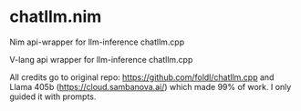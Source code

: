 # chatllm.nim
Nim api-wrapper for llm-inference chatllm.cpp

V-lang api wrapper for llm-inference chatllm.cpp

All credits go to original repo: https://github.com/foldl/chatllm.cpp and Llama 405b (https://cloud.sambanova.ai/) which made 99% of work. I only guided it with prompts.
